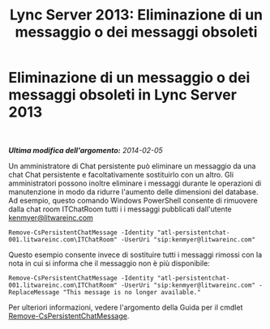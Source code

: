 ﻿---
title: 'Lync Server 2013: Eliminazione di un messaggio o dei messaggi obsoleti'
TOCTitle: Eliminazione di un messaggio o dei messaggi obsoleti
ms:assetid: 3f0c612d-6dfd-41a4-a5fe-5ff3448eb0ce
ms:mtpsurl: https://technet.microsoft.com/it-it/library/JJ215874(v=OCS.15)
ms:contentKeyID: 49300306
ms.date: 08/24/2015
mtps_version: v=OCS.15
ms.translationtype: HT
---

# Eliminazione di un messaggio o dei messaggi obsoleti in Lync Server 2013

 

_**Ultima modifica dell'argomento:** 2014-02-05_

Un amministratore di Chat persistente può eliminare un messaggio da una chat Chat persistente e facoltativamente sostituirlo con un altro. Gli amministratori possono inoltre eliminare i messaggi durante le operazioni di manutenzione in modo da ridurre l'aumento delle dimensioni del database. Ad esempio, questo comando Windows PowerShell consente di rimuovere dalla chat room ITChatRoom tutti i i messaggi pubblicati dall'utente kenmyer@litwareinc.com

    Remove-CsPersistentChatMessage -Identity "atl-persistentchat-001.litwareinc.com\ITChatRoom" -UserUri "sip:kenmyer@litwareinc.com"

Questo esempio consente invece di sostituire tutti i messaggi rimossi con la nota in cui si informa che il messaggio non è più disponibile:

    Remove-CsPersistentChatMessage -Identity "atl-persistentchat-001.litwareinc.com\ITChatRoom" -UserUri "sip:kenmyer@litwareinc.com" -ReplaceMessage "This message is no longer available."

Per ulteriori informazioni, vedere l'argomento della Guida per il cmdlet [Remove-CsPersistentChatMessage](https://docs.microsoft.com/en-us/powershell/module/skype/Remove-CsPersistentChatMessage).

